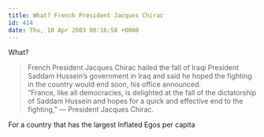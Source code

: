 ```yaml
---
title: What? French President Jacques Chirac
id: 414
date: Thu, 10 Apr 2003 08:16:58 +0000
---
```


What?

> French President Jacques Chirac hailed the fall of Iraqi President Saddam Hussein’s government in Iraq and said he hoped the fighting in the country would end soon, his office announced.  
>  “France, like all democracies, is delighted at the fall of the dictatorship of Saddam Hussein and hopes for a quick and effective end to the fighting,” — President Jacques Chirac.

For a country that has the largest Inflated Egos per capita


